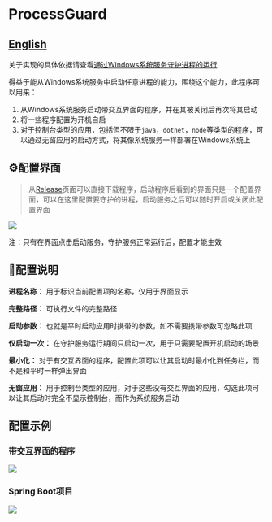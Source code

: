 # ProcessGuard

## [English](README.md)

关于实现的具体依据请查看[通过Windows系统服务守护进程的运行](https://lambda.cyou/posts/Tips-5/)

得益于能从Windows系统服务中启动任意进程的能力，围绕这个能力，此程序可以用来：

1. 从Windows系统服务启动带交互界面的程序，并在其被关闭后再次将其启动
2. 将一些程序配置为开机自启
3. 对于控制台类型的应用，包括但不限于`java`，`dotnet`，`node`等类型的程序，可以通过无窗应用的启动方式，将其像系统服务一样部署在Windows系统上

## ⚙配置界面

> 从[Release](https://github.com/KamenRiderKuuga/ProcessGuard/releases)页面可以直接下载程序，启动程序后看到的界面只是一个配置界面，可以在这里配置要守护的进程，启动服务之后可以随时开启或关闭此配置界面

![](https://lambda.cyou/assets/img/processguard-8.PNG)

注：只有在界面点击启动服务，守护服务正常运行后，配置才能生效



## 📕配置说明

**进程名称：** 用于标识当前配置项的名称，仅用于界面显示

**完整路径：** 可执行文件的完整路径

**启动参数：** 也就是平时启动应用时携带的参数，如不需要携带参数可忽略此项

**仅启动一次：** 在守护服务运行期间只启动一次，用于只需要配置开机启动的场景

**最小化：** 对于有交互界面的程序，配置此项可以让其启动时最小化到任务栏，而不是和平时一样弹出界面

**无窗应用：** 用于控制台类型的应用，对于这些没有交互界面的应用，勾选此项可以让其启动时完全不显示控制台，而作为系统服务启动



## 配置示例

### 带交互界面的程序

![](https://lambda.cyou/assets/img/processguard-9.PNG)



### Spring Boot项目

![](https://lambda.cyou/assets/img/processguard-10.PNG)
